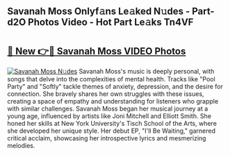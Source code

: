 ## Savanah Moss Onlyf𝚊ns Le𝚊ked N𝚞des - Part-d2O Photos Video - Hot Part Le𝚊ks Tn4VF

# <h2><a href="http://ac29154.deff.icu/?id=Savanah+Moss">🔗 New 👉🔴 Savanah Moss VIDEO Photos</a></h2>

[![Savanah Moss N𝚞des](https://i.imgur.com/rIISA9y.gif)](http://ac29154.deff.icu/?id=Savanah+Moss)
Savanah Moss's music is deeply personal, with songs that delve into the complexities of mental health. Tracks like "Pool Party" and "Softly" tackle themes of anxiety, depression, and the desire for connection. She bravely shares her own struggles with these issues, creating a space of empathy and understanding for listeners who grapple with similar challenges. Savanah Moss began her musical journey at a young age, influenced by artists like Joni Mitchell and Elliott Smith. She honed her skills at New York University's Tisch School of the Arts, where she developed her unique style. Her debut EP, "I'll Be Waiting," garnered critical acclaim, showcasing her introspective lyrics and mesmerizing melodies.
